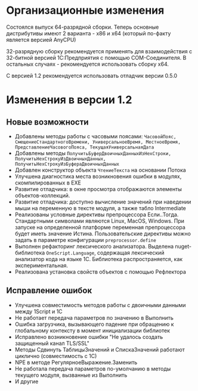 # Организационные изменения

Состоялся выпуск 64-разрядной сборки. Теперь основные дистрибутивы имеют 2 варианта - x86 и x64 (который по-факту является версией AnyCPU)

32-разрядную сборку рекомендуется применять для взаимодействия с 32-битной версией 1С:Предприятия с помощью COM-Соединителя. В остальных случаях - рекомендуется использовать сборку x64.

С версией 1.2 рекомендуется использовать отладчик версии 0.5.0

# Изменения в версии 1.2

## Новые возможности

* Добавлены методы работы с часовыми поясами: `ЧасовойПояс, СмещениеСтандартногоВремени, УниверсальноеВремя, МестноеВремя, ПредставлениеЧасовогоПояса, ТекущаяУниверсальнаяДата`
* Добавлены методы `ПолучитьБуферДвоичныхДанныхИзHexСтроки, ПолучитьHexСтрокуИзДвоичныхДанных, ПолучитьHexСтрокуИзБуфераДвоичныхДанных`
* Добавлен конструктор объекта `ЧтениеТекста` на основании Потока
* Улучшена диагностика места возникновения ошибки в модулях, скомпилированных в EXE
* Развитие отладчика: в окне просмотра отображаются элементы объектов-коллекций.
* Развитие отладчика: доступно вычисление значений при наведении мыши на переменную в тексте модуля, а также табло Intermediate
* Реализованы условные директивы препроцессора Если..Тогда. Стандартными символами являются Linux, MacOS, Windows. При запуске на определенной платформе переменная препроцессора будет иметь значение Истина. Пользовательские директивы можно задать в параметре конфигурации `preprocessor.define`
* Выполнен рефакторинг лексического анализатора. Выделена nuget-библиотека `OneScript.Language`, содержащая лексический анализатор кода на языке 1С. Библиотека распространяется, как экспериментальная.
* Реализована установка свойств объектов с помощью Рефлектора

## Исправление ошибок

* Улучшена совместимость методов работы с двоичными данными между 1Script и 1С
* Не работает передача параметров по значению в Выполнить
* Ошибка загрузчика, вызывающего падение при обращению к глобальному контексту в момент инициализации библиотек
* Исправлено возникновение ошибки "Не удалось создать защищенный канал TLS/SSL"
* Методы Сдвинуть ТаблицыЗначений и СпискаЗначений работают циклично (совместимость с 1С)
* NPE в методе РегулярноеВыражение.Заменить
* Не работала передача параметров по-умолчанию в методы текущего модуля, вызванные из Выполнить
* И другие

